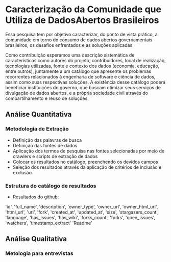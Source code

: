# Caracterização da Comunidade que Utiliza de DadosAbertos Brasileiros

Essa pesquisa tem por objetivo caracterizar, do ponto de vista prático, a comunidade em torno do consumo de dados abertos governamentais brasileiros, os desafios enfrentados e as soluções aplicadas. 

Como contribuição esperamos uma descrição sistemática de características como autores do projeto, contribuidores, local de realização, tecnologias utilizadas, fonte e contexto dos dados (economia, educação, entre outros), juntamente a um catálogo que apresente os problemas recorrentes relacionados à engenharia de software e ciência de dados, assim como suas respectivas soluções. A existência desse catálogo poderá beneficiar instituições do governo, que buscam otimizar seus serviços de divulgação de dados abertos, e a própria sociedade civil através do compartilhamento e reuso de soluções.

## Análise Quantitativa

### Metodologia de Extração

- Definição das palavras de busca
- Definição das fontes de dados
- Aplicação dos termos de pesquisa nas fontes selecionadas por meio de crawlers e scripts de extração de dados
- Colocar os resultados no catálogo, preenchendo os devidos campos
- Seleção dos resultados através da aplicação de critérios de inclusão e exclusão.


### Estrutura do catálogo de resultados
- Resultados do github:

'id',
'full_name',
'description',
'owner_type',
'owner_url',
'owner_html_url',
'html_url',
'url',
'fork',
'created_at',
'updated_at',
'size',
'stargazers_count',
'language',
'has_issues',
'has_wiki',
'forks_count',
'forks',
'open_issues',
'watchers',
'timestamp_extract'
'Readme'

## Análise Qualitativa

### Metologia para entrevistas

